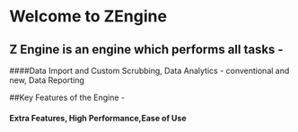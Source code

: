 # Welcome to ZEngine
## Z Engine is an engine which performs all tasks - 
####Data Import and Custom Scrubbing, Data Analytics - conventional and new, Data Reporting 

##Key Features of the Engine -
#### Extra Features, High Performance,Ease of Use